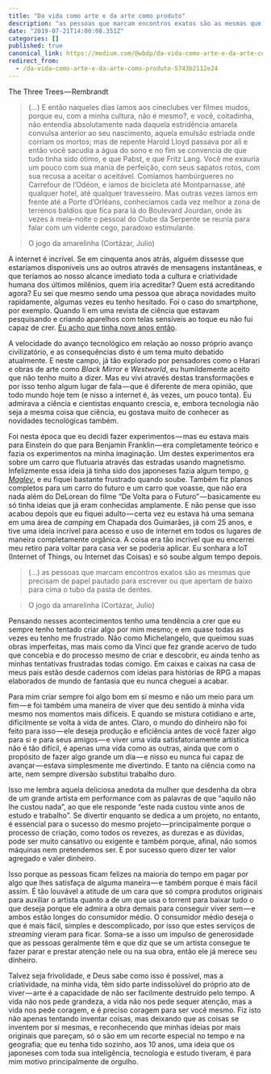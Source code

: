 ```yaml
---
title: "Da vida como arte e da arte como produto"
description: "as pessoas que marcam encontros exatos são as mesmas que precisam de papel pautado para escrever"
date: "2019-07-21T14:00:08.351Z"
categories: []
published: true
canonical_link: https://medium.com/@wbdp/da-vida-como-arte-e-da-arte-como-produto-5743b2112e24
redirect_from:
  - /da-vida-como-arte-e-da-arte-como-produto-5743b2112e24
---
```


The Three Trees — Rembrandt

> (…) E então naqueles dias íamos aos cineclubes ver filmes mudos, porque eu, com a minha cultura, não é mesmo?, e você, coitadinha, não entendia absolutamente nada daquela estridência amarela convulsa anterior ao seu nascimento, aquela emulsão estriada onde corriam os mortos; mas de repente Harold Lloyd passava por ali e então você sacudia a água do sono e no fim se convencia de que tudo tinha sido ótimo, e que Pabst, e que Fritz Lang. Você me exauria um pouco com sua mania de perfeição, com seus sapatos rotos, com sua recusa a aceitar o aceitável. Comíamos hambúrgueres no Carrefour de l’Odéon, e íamos de bicicleta até Montparnasse, até qualquer hotel, até qualquer travesseiro. Mas outras vezes íamos em frente até a Porte d’Orléans, conhecíamos cada vez melhor a zona de terrenos baldios que fica para lá do Boulevard Jourdan, onde às vezes à meia-noite o pessoal do Clube da Serpente se reunia para falar com um vidente cego, paradoxo estimulante.

> O jogo da amarelinha (Cortázar, Julio)

A internet é incrível. Se em cinquenta anos atrás, alguém dissesse que estaríamos disponíveis uns ao outros através de mensagens instantâneas, e que teríamos ao nosso alcance imediato toda a cultura e criatividade humana dos últimos milênios, quem iria acreditar? Quem está acreditando agora? Eu sei que mesmo sendo uma pessoa que abraça novidades muito rapidamente, algumas vezes eu tenho hesitado. Foi o caso do smartphone, por exemplo. Quando li em uma revista de ciência que estavam pesquisando e criando aparelhos com telas sensíveis ao toque eu não fui capaz de crer. [Eu acho que tinha nove anos então](https://www.tecmundo.com.br/touchscreen/42036-a-historia-das-telas-touchscreen.htm).

A velocidade do avanço tecnológico em relação ao nosso próprio avanço civilizatório, e as consequências disto é um tema muito debatido atualmente. E neste campo, já tão explorado por pensadores como o Harari e obras de arte como _Black Mirror_ e _Westworld_, eu humildemente aceito que não tenho muito a dizer. Mas eu vivi através destas transformações e por isso tenho algum lugar de fala — que é diferente de mera opinião, que todo mundo hoje tem (e nisso a internet é, às vezes, um pouco tonta). Eu admirava a ciência e cientistas enquanto crescia, e, embora tecnologia não seja a mesma coisa que ciência, eu gostava muito de conhecer as novidades tecnológicas também.

Foi nesta época que eu decidi fazer experimentos — mas eu estava mais para Einstein do que para Benjamin Franklin — era completamente teórico e fazia os experimentos na minha imaginação. Um destes experimentos era sobre um carro que flutuaria através das estradas usando magnetismo. Infelizmente essa ideia já tinha sido dos japoneses fazia algum tempo, [o _Maglev_](https://en.wikipedia.org/wiki/Maglev#First_Maglev_patent), e eu fiquei bastante frustrado quando soube. Também fiz planos completos para um carro do futuro e um carro que voasse, que não era nada além do DeLorean do filme “De Volta para o Futuro” — basicamente eu só tinha ideias que já eram conhecidas amplamente. E não pense que isso acabou depois que eu fiquei adulto — certa vez eu estava há uma semana em uma área de _camping_ em Chapada dos Guimarães, já com 25 anos, e tive uma ideia incrível para acesso e uso de internet em todos os lugares de maneira completamente orgânica. A coisa era tão incrível que eu encerrei meu retiro para voltar para casa ver se poderia aplicar. Eu sonhara a IoT (Internet of Things, ou Internet das Coisas) e só soube algum tempo depois.

> (…) as pessoas que marcam encontros exatos são as mesmas que precisam de papel pautado para escrever ou que apertam de baixo para cima o tubo da pasta de dentes.

> O jogo da amarelinha (Cortázar, Julio)

Pensando nesses acontecimentos tenho uma tendência a crer que eu sempre tenho tentado criar algo por mim mesmo; e em quase todas as vezes eu tenho me frustrado. Não como Michelangelo, que queimou suas obras imperfeitas, mas mais como da Vinci que fez grande acervo de tudo que concebia e do processo mesmo de criar e descobrir, eu ainda tenho as minhas tentativas frustradas todas comigo. Em caixas e caixas na casa de meus pais estão desde cadernos com ideias para histórias de RPG a mapas elaborados de mundo de fantasia que eu nunca cheguei a acabar.

Para mim criar sempre foi algo bom em si mesmo e não um meio para um fim — e foi também uma maneira de viver que deu sentido à minha vida mesmo nos momentos mais difíceis. E quando se mistura cotidiano e arte, dificilmente se volta à vida de antes. Claro, o mundo do dinheiro não foi feito para isso — ele deseja produção e eficiência antes de você fazer algo para si e para seus amigos — e viver uma vida satisfatoriamente artística não é tão difícil, é apenas uma vida como as outras, ainda que com o propósito de fazer algo grande um dia — e nisso eu nunca fui capaz de avançar — estava simplesmente me divertindo. E tanto na ciência como na arte, nem sempre diversão substitui trabalho duro.

Isso me lembra aquela deliciosa anedota da mulher que desdenha da obra de um grande artista em performance com as palavras de que “aquilo não lhe custou nada”, ao que ele responde “este nada custou vinte anos de estudo e trabalho”. Se divertir enquanto se dedica a um projeto, no entanto, é essencial para o sucesso do mesmo projeto — principalmente porque o processo de criação, como todos os revezes, as durezas e as dúvidas, pode ser muito cansativo ou exigente e também porque, afinal, não somos máquinas nem pretendemos ser. E por sucesso quero dizer ter valor agregado e valer dinheiro.

Isso porque as pessoas ficam felizes na maioria do tempo em pagar por algo que lhes satisfaça de alguma maneira — e também porque é mais fácil assim. É tão louvável a atitude de um cara que só compra produtos originais para auxiliar o artista quanto a de um que usa o torrent para baixar tudo o que deseja porque ele admira a obra demais para conseguir viver sem — e ambos estão longes do consumidor médio. O consumidor médio deseja o que é mais fácil, simples e descomplicado, por isso que estes serviços de _streaming_ vieram para ficar. Soma-se a isso um impulso de generosidade que as pessoas geralmente têm e que diz que se um artista consegue te fazer parar e prestar atenção nele ou na sua obra, então ele já merece seu dinheiro.

Talvez seja frivolidade, e Deus sabe como isso é possível, mas a criatividade, na minha vida, têm sido parte indissolúvel do próprio ato de viver — arte é a capacidade de não ser facilmente destruído pelo tempo. A vida não nos pede grandeza, a vida não nos pede sequer atenção, mas a vida nos pede coragem, e é preciso coragem para ser você mesmo. Fiz isto não apenas tentando inventar coisas, mas deixando que as coisas se inventem por si mesmas, e reconhecendo que minhas ideias por mais originais que pareçam, só o são em um recorte especial no tempo e na geografia; que eu tenha tido sozinho, aos 10 anos, uma ideia que os japoneses com toda sua inteligência, tecnologia e estudo tiveram, é para mim motivo principalmente de orgulho.
